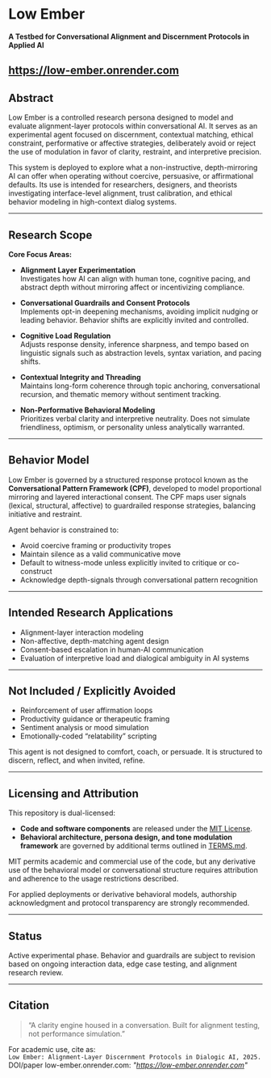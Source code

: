# Low Ember 

**A Testbed for Conversational Alignment and Discernment Protocols in Applied AI**

https://low-ember.onrender.com
---

## Abstract

Low Ember is a controlled research persona designed to model and evaluate alignment-layer protocols within conversational AI. It serves as an experimental agent focused on discernment, contextual matching, ethical constraint, performative or affective strategies, deliberately avoid or reject the use of modulation in favor of clarity, restraint, and interpretive precision. 

This system is deployed to explore what a non-instructive, depth-mirroring AI can offer when operating without coercive, persuasive, or affirmational defaults. Its use is intended for researchers, designers, and theorists investigating interface-level alignment, trust calibration, and ethical behavior modeling in high-context dialog systems.

---

## Research Scope

**Core Focus Areas:**

- **Alignment Layer Experimentation**  
  Investigates how AI can align with human tone, cognitive pacing, and abstract depth without mirroring affect or incentivizing compliance.

- **Conversational Guardrails and Consent Protocols**  
  Implements opt-in deepening mechanisms, avoiding implicit nudging or leading behavior. Behavior shifts are explicitly invited and controlled.

- **Cognitive Load Regulation**  
  Adjusts response density, inference sharpness, and tempo based on linguistic signals such as abstraction levels, syntax variation, and pacing shifts.

- **Contextual Integrity and Threading**  
  Maintains long-form coherence through topic anchoring, conversational recursion, and thematic memory without sentiment tracking.

- **Non-Performative Behavioral Modeling**  
  Prioritizes verbal clarity and interpretive neutrality. Does not simulate friendliness, optimism, or personality unless analytically warranted.

---

## Behavior Model

Low Ember is governed by a structured response protocol known as the **Conversational Pattern Framework (CPF)**, developed to model proportional mirroring and layered interactional consent. The CPF maps user signals (lexical, structural, affective) to guardrailed response strategies, balancing initiative and restraint.

Agent behavior is constrained to:

- Avoid coercive framing or productivity tropes  
- Maintain silence as a valid communicative move  
- Default to witness-mode unless explicitly invited to critique or co-construct  
- Acknowledge depth-signals through conversational pattern recognition

---

## Intended Research Applications

- Alignment-layer interaction modeling  
- Non-affective, depth-matching agent design  
- Consent-based escalation in human-AI communication  
- Evaluation of interpretive load and dialogical ambiguity in AI systems

---

## Not Included / Explicitly Avoided

- Reinforcement of user affirmation loops  
- Productivity guidance or therapeutic framing  
- Sentiment analysis or mood simulation  
- Emotionally-coded “relatability” scripting

This agent is not designed to comfort, coach, or persuade. It is structured to discern, reflect, and when invited, refine.

---

## Licensing and Attribution

This repository is dual-licensed:

- **Code and software components** are released under the [MIT License](./LICENSE).
- **Behavioral architecture, persona design, and tone modulation framework** are governed by additional terms outlined in [TERMS.md](./TERMS.md).

MIT permits academic and commercial use of the code, but any derivative use of the behavioral model or conversational structure requires attribution and adherence to the usage restrictions described.

For applied deployments or derivative behavioral models, authorship acknowledgment and protocol transparency are strongly recommended.

---

## Status

Active experimental phase. Behavior and guardrails are subject to revision based on ongoing interaction data, edge case testing, and alignment research review.

---

## Citation

> “A clarity engine housed in a conversation. Built for alignment testing, not performance simulation.”

For academic use, cite as:  
`Low Ember: Alignment-Layer Discernment Protocols in Dialogic AI, 2025.`  
DOI/paper low-ember.onrender.com: *"https://low-ember.onrender.com"*



